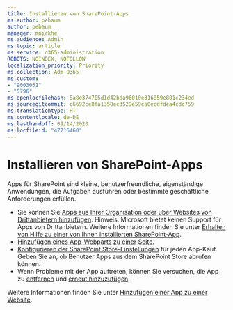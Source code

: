 ```yaml
---
title: Installieren von SharePoint-Apps
ms.author: pebaum
author: pebaum
manager: mnirkhe
ms.audience: Admin
ms.topic: article
ms.service: o365-administration
ROBOTS: NOINDEX, NOFOLLOW
localization_priority: Priority
ms.collection: Adm_O365
ms.custom:
- "9003051"
- "5796"
ms.openlocfilehash: 5a8e374705d1d42bda96010e316859e801c234ed
ms.sourcegitcommit: c6692ce0fa1358ec3529e59ca0ecdfdea4cdc759
ms.translationtype: HT
ms.contentlocale: de-DE
ms.lasthandoff: 09/14/2020
ms.locfileid: "47716460"
---
```

# <a name="install-sharepoint-apps"></a>Installieren von SharePoint-Apps

Apps für SharePoint sind kleine, benutzerfreundliche, eigenständige Anwendungen, die Aufgaben ausführen oder bestimmte geschäftliche Anforderungen erfüllen.

- Sie können Sie [Apps aus Ihrer Organisation oder über Websites von Drittanbietern hinzufügen](https://support.microsoft.com/office/ef9c0dbd-7fe1-4715-a1b0-fe3bc81317cb). Hinweis: Microsoft bietet keinen Support für Apps von Drittanbietern. Weitere Informationen finden Sie unter [Erhalten von Hilfe zu einer von Ihnen installierten SharePoint-App](https://support.office.com/article/get-help-for-a-sharepoint-app-you-installed-fd98af7f-6af0-4573-8360-8f5631c6ab21).
-   [Hinzufügen eines App-Webparts zu einer Seite](https://support.microsoft.com/office/6f06c0b7-44b8-4c69-b4ad-85197eee8d78).
-   [Konfigurieren der SharePoint Store-Einstellungen](https://docs.microsoft.com/sharepoint/configure-sharepoint-store-settings) für jeden App-Kauf. Geben Sie an, ob Benutzer Apps aus dem SharePoint Store abrufen können.
-   Wenn Probleme mit der App auftreten, können Sie versuchen, die App zu [entfernen](https://support.microsoft.com/office/03198d1b-c33b-498d-9469-af641a587d6c) und [erneut hinzuzufügen](https://support.microsoft.com/office/ef9c0dbd-7fe1-4715-a1b0-fe3bc81317cb).

Weitere Informationen finden Sie unter [Hinzufügen einer App zu einer Website](https://support.microsoft.com/office/f9c0dbd-7fe1-4715-a1b0-fe3bc81317cb).